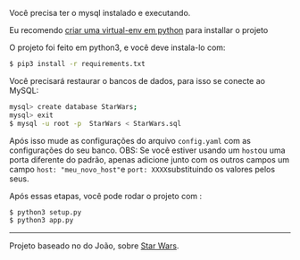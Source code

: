 
Você precisa ter o mysql instalado e executando.

Eu recomendo [criar uma virtual-env em python](https://docs.python.org/pt-br/3/library/venv.html) para installar o projeto

O projeto foi feito em python3, e você deve instala-lo com:
```sh
$ pip3 install -r requirements.txt
```
Você precisará restaurar o bancos de dados, para isso se conecte ao MySQL:
```sh
mysql> create database StarWars;
mysql> exit
$ mysql -u root -p  StarWars < StarWars.sql
```

Após isso mude as configurações do arquivo `config.yaml` com as configurações do seu banco.
OBS: Se você estiver usando um `host`ou uma porta diferente do padrão, apenas adicione junto com os outros campos um campo `host: "meu_novo_host"`e `port: XXXX`substituindo os valores pelos seus.

Após essas etapas, você pode rodar o projeto com :
```sh
$ python3 setup.py
$ python3 app.py
```

---

Projeto baseado no do João, sobre [Star Wars](https://gitlab.com/joaofreires/bd1-desenvolviment-web).
